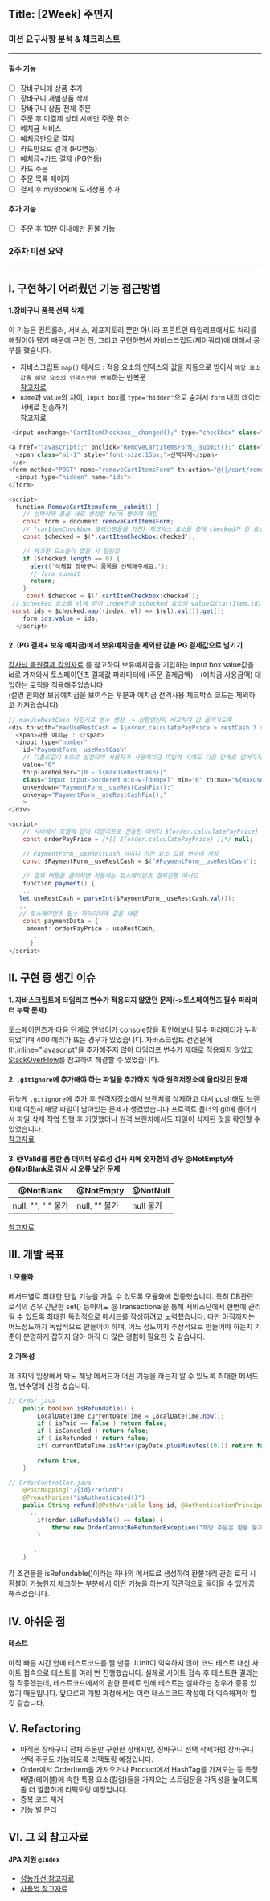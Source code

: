 ## Title: [2Week] 주민지

### 미션 요구사항 분석 & 체크리스트

---
#### 필수 기능

- [ ] 장바구니에 상품 추가
- [ ] 장바구니 개별상품 삭제
- [ ] 장바구니 상품 전체 주문
- [ ] 주문 후 미결제 상태 시에만 주문 취소
- [ ] 예치금 서비스
- [ ] 예치금만으로 결제
- [ ] 카드만으로 결제 (PG연동)
- [ ] 예치금+카드 결제 (PG연동)
- [ ] 카드 주문
- [ ] 주문 목록 페이지
- [ ] 결제 후 myBook에 도서상품 추가

#### 추가 기능
- [ ] 주문 후 10분 이내에만 환불 가능


### 2주차 미션 요약

---

## I. 구현하기 어려웠던 기능 접근방법
#### 1.장바구니 품목 선택 삭제
이 기능은 컨트롤러, 서비스, 레포지토리 뿐만 아니라 프론트인 타임리프에서도 처리를 해줬어야 됐기 때문에 구현 전, 그리고 구현하면서 자바스크립트(제이쿼리)에 대해서 공부를 했습니다. <br>
- 자바스크립트 `map()` 메서드 : 적용 요소의 인덱스와 값을 자동으로 받아서 `해당 요소값을 해당 요소의 인덱스만큼 반복`하는 반복문 <br> [
참고자료](https://mjn5027.tistory.com/80)
- `name`과 `value`의 차이, `input box`를 `type="hidden"`으로 숨겨서 `form` 내의 데이터 서버로 전송하기 <br>
[참고자료](https://greeenhong.tistory.com/291?category=989109)
```java
 <input onchange="CartItemCheckbox__changed();" type="checkbox" class="cartItemCheckbox checkbox" th:value="${cartItem.id}">
 
<a href="javascript:;" onclick="RemoveCartItemsForm__submit();" class="btn btn-outline-secondary btn-sm py-2 px-4">
  <span class="ml-1" style="font-size:15px;">선택삭제</span>
 </a>
<form method="POST" name="removeCartItemsForm" th:action="@{|/cart/remove|}" hidden>
  <input type="hidden" name="ids">
</form>

<script>
  function RemoveCartItemsForm__submit() {
    // 선택삭제 폼을 새로 생성한 form 변수에 대입
    const form = document.removeCartItemsForm;
    // (carItemCheckbox 클래스명들을 가진) 체크박스 요소들 중에 checked가 된 요소를 %checked 변수에 대입
    const $checked = $('.cartItemCheckbox:checked');

    // 체크한 요소들이 없을 시 알림창
    if ($checked.length == 0) {
      alert('삭제할 장바구니 품목을 선택해주세요.');
      // form submit
      return;
    }
     const $checked = $('.cartItemCheckbox:checked');
 // $checked 요소를 el에 담아 index만큼 $checked 요소의 value값(cartItem.id)를 변수ids에 저장    
 const ids = $checked.map((index, el) => $(el).val()).get();
    form.ids.value = ids;
  </script>
```
#### 2. (PG 결제+ 보유 예치금)에서 보유예치금을 제외한 값을 PG 결제값으로 넘기기
[강사님 음원결제 강의자료](https://wiken.io/ken/10764) 를 참고하여 보유예치금을 기입하는 input box value값을 id로 가져와서 토스페이먼츠 결제값 파라미터에 (주문 결제금액) - (예치금 사용금액) 대입하는 로직을 적용해주었습니다 <br>
(설명 편의상 보유예치금을 보여주는 부분과 예치금 전액사용 체크박스 코드는 제외하고 가져왔습니다)
```java
// maxUseRestCash 타임리프 변수 생성 -> 삼항연산자 비교하여 값 들어가도록
<div th:with="maxUseRestCash = ${order.calculatePayPrice > restCash ? restCash : order.calculatePayPrice}">
  <span>사용 예치금 : </span>
  <input type="number" 
    id="PaymentForm__useRestCash"
    // 디폴트값이 0으로 설정되어 사용자가 사용예치금 미입력 시에도 다음 단계로 넘어가지 않는 일이 없도록
    value="0" 
    th:placeholder="|0 ~ ${maxUseRestCash}|"
    class="input input-bordered min-w-[300px]" min="0" th:max="${maxUseRestCash}"
    onkeydown="PaymentForm__useRestCashFix();"
    onkeyup="PaymentForm__useRestCashFix();"
    >
</div>

<script>
    // 서버에서 모델에 담아 타임리프로 전송한 데이터 ${order.calculatePayPrice} 값을 변수 orderPayPrice에 저장
    const orderPayPrice = /*[[ ${order.calculatePayPrice} ]]*/ null;

    // PaymentForm__useRestCash 아이디 가진 요소 값을 변수에 저장
    const $PaymentForm__useRestCash = $("#PaymentForm__useRestCash");
    
    // 결제 버튼을 클릭하면 작동하는 토스페이먼츠 결제진행 메서드
    function payment() {
    ..
   let useRestCash = parseInt($PaymentForm__useRestCash.val());
   ..
   // 토스페이먼츠 필수 파라미터에 값을 대입
    const paymentData = {
     amount: orderPayPrice - useRestCash,
       ..
      }
</script>
```
## II. 구현 중 생긴 이슈

#### 1. 자바스크립트에 타임리프 변수가 적용되지 않았던 문제(->토스페이먼츠 필수 파라미터 누락 문제)
토스페이먼츠가 다음 단계로 안넘어가 console창을 확인해보니 필수 파라미터가 누락되었다며 400 에러가 뜨는 경우가 있었습니다.
자바스크립트 선언문에 th:inline="javascript"을 추가해주지 않아 타임리프 변수가 제대로 적용되지 않았고 [StackOverFlow](https://stackoverflow.com/questions/25687816/setting-up-a-javascript-variable-from-spring-model-by-using-thymeleaf)를 참고하여 해결할 수 있었습니다.



#### 2. `.gitignore`에 추가해야 하는 파일을 추가하지 않아 원격저장소에 올라갔던 문제
뒤늦게 `.gitignore`에 추가 후 원격저장소에서 브랜치를 삭제하고 다시 push해도 브랜치에 여전히 해당 파일이 남아있는 문제가 생겼었습니다.프로젝트 폴더의 git에 들어가서 파일 삭제 작업 진행 후 커밋했더니 원격 브랜치에서도 파일이 삭제된 것을 확인할 수 있었습니다. <br>
[참고자료](https://inpa.tistory.com/entry/GIT-%E2%9A%A1%EF%B8%8F-Github%EC%97%90-%EC%9E%98%EB%AA%BB-%EC%98%AC%EB%9D%BC%EA%B0%84-%ED%8C%8C%EC%9D%BC-%EC%82%AD%EC%A0%9C%ED%95%98%EA%B8%B0) 
#### 3. @Valid를 통한 폼 데이터 유효성 검사 시에 숫자형의 경우 @NotEmpty와 @NotBlank로 검사 시 오류 났던 문제
|  @NotBlank      |  @NotEmpty |@NotNull|
|-----------------|------------|--------|
|null, "", " " 불가|null, "" 불가|null 불가|

[참고자료](https://sanghye.tistory.com/36)


## III. 개발 목표

#### 1.모듈화
메서드별로 최대한 단일 기능을 가질 수 있도록 모듈화에 집중했습니다.
특히 DB관련 로직의 경우 간단한 set() 등이어도 @Transactional을 통해 서비스단에서 한번에 관리될 수 있도록 최대한 독립적으로 메서드를 작성하려고 노력했습니다.
다만 아직까지는 어느정도까지 독립적으로 만들어야 하며, 어느 정도까지 추상적으로 만들어야 하는지 기준이 분명하게 잡히지 않아 아직 더 많은 경험이 필요한 것 같습니다.

#### 2.가독성
제 3자의 입장에서 봐도 해당 메서드가 어떤 기능을 하는지 알 수 있도록 최대한 메서드명, 변수명에 신경 썼습니다.
```java
// Order.java
    public boolean isRefundable() {
        LocalDateTime currentDateTime = LocalDateTime.now();
        if ( isPaid == false ) return false;
        if ( isCanceled ) return false;
        if ( isRefunded ) return false;
        if( currentDateTime.isAfter(payDate.plusMinutes(10))) return false;

        return true;
    }
    
// OrderController.java
    @PostMapping("/{id}/refund")
    @PreAuthorize("isAuthenticated()")
    public String refund(@PathVariable long id, @AuthenticationPrincipal MemberContext memberContext) {
      ..
        if(order.isRefundable() == false) {
            throw new OrderCannotBeRefundedException("해당 주문은 환불 불가능합니다.");
        }

       ..
    }
``` 
각 조건들을 isRefundable()이라는 하나의 메서드로 생성하여 환불처리 관련 로직 시 환불이 가능한지 체크하는 부분에서 어떤 기능을 하는지 직관적으로 들어올 수 있게끔 해주었습니다.


## IV. 아쉬운 점
#### 테스트
아직 빠른 시간 안에 테스트코드를 짤 만큼 JUnit이 익숙하지 않아 코드 테스트 대신 사이트 접속으로 테스트를 여러 번 진행했습니다.
실제로 사이트 접속 후 테스트한 결과는 잘 작동했는데, 테스트코드에서의 권한 문제로 인해 테스트는 실패하는 경우가 종종 있었기 때문입니다.
앞으로의 개발 과정에서는 이런 테스트코드 작성에 더 익숙해져야 할 것 같습니다.


## V. Refactoring
- 아직은 장바구니 전체 주문만 구현한 상태지만, 장바구니 선택 삭제처럼 장바구니 선택 주문도 가능하도록 리팩토링 예정입니다.
- Order에서 OrderItem을 가져오거나 Product에서 HashTag를 가져오는 등 특정 배열(테이블)에 속한 특정 요소(칼럼)들을 가져오는 스트림문을 가독성을 높이도록 좀 더 깔끔하게 리팩토링 예정입니다.
- 중복 코드 제거
- 기능 별 분리

## VI. 그 외 참고자료
#### JPA 지원 `@Index` <br>
- [성능개선 참고자료](https://velog.io/@ljinsk3/JPA%EB%A1%9C-%EC%9D%B8%EB%8D%B1%EC%8A%A4-%EC%82%AC%EC%9A%A9%ED%95%98%EA%B8%B0) <br>
- [사용법 참고자료](https://recordsoflife.tistory.com/601)

